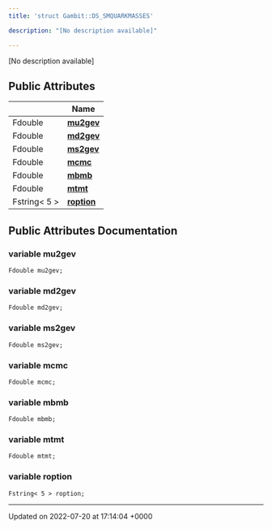 ```yaml
---
title: 'struct Gambit::DS_SMQUARKMASSES'

description: "[No description available]"

---
```









[No description available]

## Public Attributes

|                | Name           |
| -------------- | -------------- |
| Fdouble | **[mu2gev](/documentation/code/classes/structgambit_1_1ds__smquarkmasses/#variable-mu2gev)**  |
| Fdouble | **[md2gev](/documentation/code/classes/structgambit_1_1ds__smquarkmasses/#variable-md2gev)**  |
| Fdouble | **[ms2gev](/documentation/code/classes/structgambit_1_1ds__smquarkmasses/#variable-ms2gev)**  |
| Fdouble | **[mcmc](/documentation/code/classes/structgambit_1_1ds__smquarkmasses/#variable-mcmc)**  |
| Fdouble | **[mbmb](/documentation/code/classes/structgambit_1_1ds__smquarkmasses/#variable-mbmb)**  |
| Fdouble | **[mtmt](/documentation/code/classes/structgambit_1_1ds__smquarkmasses/#variable-mtmt)**  |
| Fstring< 5 > | **[roption](/documentation/code/classes/structgambit_1_1ds__smquarkmasses/#variable-roption)**  |

## Public Attributes Documentation

### variable mu2gev

```
Fdouble mu2gev;
```


### variable md2gev

```
Fdouble md2gev;
```


### variable ms2gev

```
Fdouble ms2gev;
```


### variable mcmc

```
Fdouble mcmc;
```


### variable mbmb

```
Fdouble mbmb;
```


### variable mtmt

```
Fdouble mtmt;
```


### variable roption

```
Fstring< 5 > roption;
```


-------------------------------

Updated on 2022-07-20 at 17:14:04 +0000